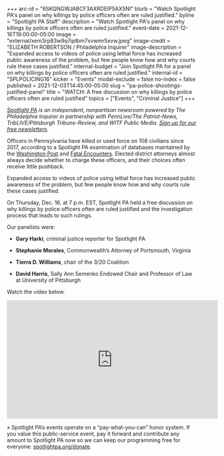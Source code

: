 +++
arc-id = "6SKQNGWJABCF3AXRDEIP5AX5NI"
blurb = "Watch Spotlight PA's panel on why killings by police officers often are ruled justified."
byline = "Spotlight PA Staff"
description = "Watch Spotlight PA's panel on why killings by police officers often are ruled justified."
event-date = 2021-12-16T19:00:00-05:00
image = "external/xem3rp83w9q7qdbm7xvwmr5xvw.jpeg"
image-credit = "ELIZABETH ROBERTSON / Philadelphia Inquirer"
image-description = "Expanded access to videos of police using lethal force has increased public awareness of the problem, but few people know how and why courts rule these cases justified."
internal-budget = "Join Spotlight PA for a panel on why killings by police officers often are ruled justified."
internal-id = "SPLPOLICING16"
kicker = "Events"
modal-exclude = false
no-index = false
published = 2021-12-03T14:45:00-05:00
slug = "pa-police-shootings-justified-panel"
title = "WATCH: A free discussion on why killings by police officers often are ruled justified"
topics = ["Events", "Criminal Justice"]
+++

<a href="https://www.spotlightpa.org/"><i>Spotlight PA</i></a><i> is an independent, nonpartisan newsroom powered by The Philadelphia Inquirer in partnership with PennLive/The Patriot-News, TribLIVE/Pittsburgh Tribune-Review, and WITF Public Media. </i><a href="https://www.spotlightpa.org/newsletters"><i>Sign up for our free newsletters</i></a><i>.</i>

Officers in Pennsylvania have killed or used force on 108 civilians since 2017, according to a Spotlight PA examination of databases maintained by the <a href="https://www.washingtonpost.com/graphics/investigations/police-shootings-database/">Washington Post</a> and <a href="https://fatalencounters.org/">Fatal Encounters</a>. Elected district attorneys almost always decide whether to charge these officers, and their choices often receive little pushback.

Expanded access to videos of police using lethal force has increased public awareness of the problem, but few people know how and why courts rule these cases justified.

On Thursday, Dec. 16. at 7 p.m. EST, Spotlight PA held a free discussion on why killings by police officers often are ruled justified and the investigation process that leads to such rulings.

Our panelists were:

- <b>Gary Harki</b>, criminal justice reporter for Spotlight PA

- <b>Stephanie Morales</b>, Commonwealth’s Attorney of Portsmouth, Virginia

- <b>Tierra D. Williams</b>, chair of the 3/20 Coalition

- <b>David Harris</b>, Sally Ann Semenko Endowed Chair and Professor of Law at University of Pittsburgh

Watch the video below.

<iframe width="560" height="315" src="https://www.youtube.com/embed/gBbPaAkzsZk" title="YouTube video player" frameborder="0" allow="accelerometer; autoplay; clipboard-write; encrypted-media; gyroscope; picture-in-picture" allowfullscreen></iframe>

» Spotlight PA’s events operate on a “pay-what-you-can” honor system. If you value this public-service event, pay it forward and contribute any amount to Spotlight PA now so we can keep our programming free for everyone: <a href="http://spotlightpa.org/donate">spotlightpa.org/donate</a>.

<script src="https://www.spotlightpa.org/embed.js" async></script><div data-spl-embed-version="1" data-spl-src="https://www.spotlightpa.org/embeds/donate/?eyebrow_text=SUPPORT%20SPOTLIGHT%20PA&cta_text=YES%2C%20DOUBLE%20MY%20GIFT&teaser_text=Support%20Spotlight%20PA's%20vital%20investigative%20journalism%20for%20Pennsylvania%20and%20for%20a%20limited%20time%2C%20all%20gifts%20will%20be%20DOUBLED."></div>
